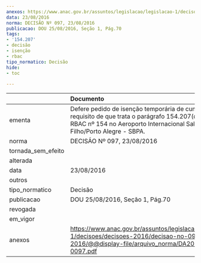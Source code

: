 ```yaml
---
anexos: https://www.anac.gov.br/assuntos/legislacao/legislacao-1/decisoes/decisoes-2016/decisao-no-097-23-08-2016/@@display-file/arquivo_norma/DA2016-0097.pdf
data: 23/08/2016
norma: DECISÃO Nº 097, 23/08/2016
publicacao: DOU 25/08/2016, Seção 1, Pág.70
tags:
- '154.207'
- decisão
- isenção
- rbac
tipo_normatico: Decisão
hide: 
- toc 
 
---
```


|                    | Documento                                                                                                                                                                           |
|:-------------------|:------------------------------------------------------------------------------------------------------------------------------------------------------------------------------------|
| ementa             | Defere pedido de isenção temporária de cumprimento do requisito de que trata o parágrafo 154.207(d)(1) do RBAC nº 154 no Aeroporto Internacional Salgado Filho/Porto Alegre - SBPA. |
| norma              | DECISÃO Nº 097, 23/08/2016                                                                                                                                                          |
| tornada_sem_efeito |                                                                                                                                                                                     |
| alterada           |                                                                                                                                                                                     |
| data               | 23/08/2016                                                                                                                                                                          |
| outros             |                                                                                                                                                                                     |
| tipo_normatico     | Decisão                                                                                                                                                                             |
| publicacao         | DOU 25/08/2016, Seção 1, Pág.70                                                                                                                                                     |
| revogada           |                                                                                                                                                                                     |
| em_vigor           |                                                                                                                                                                                     |
| anexos             | https://www.anac.gov.br/assuntos/legislacao/legislacao-1/decisoes/decisoes-2016/decisao-no-097-23-08-2016/@@display-file/arquivo_norma/DA2016-0097.pdf                              |